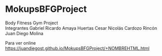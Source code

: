 # MokupsBFGProject
Body Fitness Gym Project  
Integrantes  Gabriel Ricardo Amaya Huertas Cesar Nicolás Cardozo Rincón Juan Diego Molina

Para ver online https://juandiegost.github.io/MokupsBFGProject/+NOMBREHTML.html
